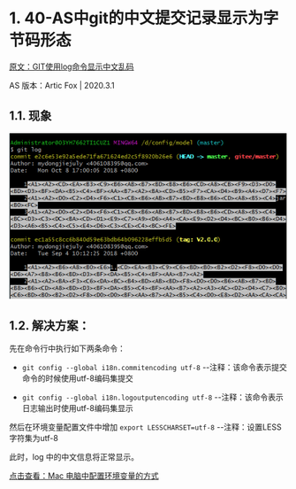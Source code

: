 # 1. 40-AS中git的中文提交记录显示为字节码形态

[原文：GIT使用log命令显示中文乱码](https://www.cnblogs.com/yanzige/p/9810333.html)

AS 版本：Artic Fox | 2020.3.1  

## 1.1. 现象

![](pics/20210810114437488_225013807.png)

## 1.2. 解决方案：

先在命令行中执行如下两条命令：

* `git config --global i18n.commitencoding utf-8`  --注释：该命令表示提交命令的时候使用utf-8编码集提交

* `git config --global i18n.logoutputencoding utf-8` --注释：该命令表示日志输出时使用utf-8编码集显示

然后在环境变量配置文件中增加 `export LESSCHARSET=utf-8` --注释：设置LESS字符集为utf-8

此时，log 中的中文信息将正常显示。

[点击查看：Mac 电脑中配置环境变量的方式 ](03、MAC环境变量的配置-adb为例.md)